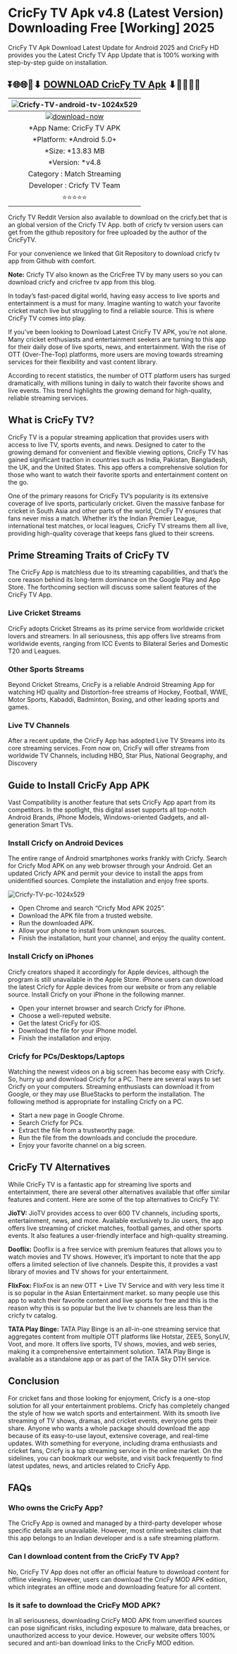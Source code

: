# CricFy TV Apk v4.8 (Latest Version) Downloading Free [Working] 2025

CricFy TV Apk Download Latest Update for Android 2025 and CricFy HD provides you the Latest Cricfy TV App Update that is 100% working with step-by-step guide on installation.

## ⏬🌐🌐📌⬇ [DOWNLOAD CricFy TV Apk](https://cricfyhd.com/) ⬇📌🌐🌐⏬

|![Cricfy-TV-android-tv-1024x529](https://github.com/user-attachments/assets/d4aaae87-5002-4133-b9f7-5d249d0453d1)| 
|:-------------------------------------------------:|
[![download-now](https://github.com/user-attachments/assets/22657e67-9d2d-46af-a41a-5d365d2ddc1f)](https://cricfyhd.com/)  |
| *App Name: CricFy TV APK 
| *Platform: *Android 5.0+ 
| *Size: *13.83 MB                                                  
| *Version: *v4.8    |
| Category : Match Streaming |
| Developer : Cricfy TV Team
| ⭐⭐⭐⭐⭐ |

Cricfy TV Reddit Version also available to download on the cricfy.bet that is an global version of the Cricfy TV App. both of cricfy tv version users can get from the github repository for free uploaded by the author of the CricFyTV.

For your convenience we linked that Git Repository to download cricfy tv app from Github with comfort.

**Note:** Cricfy TV also known as the CricFree TV by many users so you can download cricfy and cricfree tv app from this blog.

In today’s fast-paced digital world, having easy access to live sports and entertainment is a must for many. Imagine wanting to watch your favorite cricket match live but struggling to find a reliable source. This is where CricFy TV comes into play.

If you’ve been looking to Download Latest CricFy TV APK, you’re not alone. Many cricket enthusiasts and entertainment seekers are turning to this app for their daily dose of live sports, news, and entertainment. With the rise of OTT (Over-The-Top) platforms, more users are moving towards streaming services for their flexibility and vast content library.

According to recent statistics, the number of OTT platform users has surged dramatically, with millions tuning in daily to watch their favorite shows and live events. This trend highlights the growing demand for high-quality, reliable streaming services.

## What is CricFy TV?

CricFy TV is a popular streaming application that provides users with access to live TV, sports events, and news. Designed to cater to the growing demand for convenient and flexible viewing options, CricFy TV has gained significant traction in countries such as India, Pakistan, Bangladesh, the UK, and the United States. This app offers a comprehensive solution for those who want to watch their favorite sports and entertainment content on the go.

One of the primary reasons for CricFy TV’s popularity is its extensive coverage of live sports, particularly cricket. Given the massive fanbase for cricket in South Asia and other parts of the world, CricFy TV ensures that fans never miss a match. Whether it’s the Indian Premier League, international test matches, or local leagues, CricFy TV streams them all live, providing high-quality coverage that keeps fans glued to their screens.

## Prime Streaming Traits of CricFy TV

The CricFy App is matchless due to its streaming capabilities, and that’s the core reason behind its long-term dominance on the Google Play and App Store. The forthcoming section will discuss some salient features of the CricFy TV App.

### Live Cricket Streams

CricFy adopts Cricket Streams as its prime service from worldwide cricket lovers and streamers. In all seriousness, this app offers live streams from worldwide events, ranging from ICC Events to Bilateral Series and Domestic T20 and Leagues.

### Other Sports Streams

Beyond Cricket Streams, CricFy is a reliable Android Streaming App for watching HD quality and Distortion-free streams of Hockey, Football, WWE, Motor Sports, Kabaddi, Badminton, Boxing, and other leading sports and games.

### Live TV Channels

After a recent update, the CricFy App has adopted Live TV Streams into its core streaming services. From now on, CricFy will offer streams from worldwide TV Channels, including HBO, Star Plus, National Geography, and Discovery

## Guide to Install CricFy App APK

Vast Compatibility is another feature that sets CricFy App apart from its competitors. In the spotlight, this digital asset supports all top-notch Android Brands, iPhone Models, Windows-oriented Gadgets, and all-generation Smart TVs.

### Install Cricfy on Android Devices

The entire range of Android smartphones works frankly with Cricfy. Search for Cricfy Mod APK on any web browser through your Android. Get an updated Cricfy APK and permit your device to install the apps from unidentified sources. Complete the installation and enjoy free sports.

![Cricfy-TV-pc-1024x529](https://github.com/user-attachments/assets/970fbf30-e57e-4068-b594-7ed94394d649)

<ul>
<li>Open Chrome and search &ldquo;Cricfy Mod APK 2025&rdquo;.</li>
<li>Download the APK file from a trusted website.</li>
<li>Run the downloaded APK.</li>
<li>Allow your phone to install from unknown sources.</li>
<li>Finish the installation, hunt your channel, and enjoy the quality content.&nbsp;</li>
</ul>

### Install Cricfy on iPhones

Cricfy creators shaped it accordingly for Apple devices, although the program is still unavailable in the Apple Store. iPhone users can download the latest Cricfy for Apple devices from our website or from any reliable source. Install Cricfy on your iPhone in the following manner.

<ul>
<li>Open your internet browser and search Cricfy for iPhone.</li>
<li>Choose a well-reputed website.</li>
<li>Get the latest CricFy for iOS.</li>
<li>Download the file for your iPhone model.</li>
<li>Finish the installation and enjoy.</li>
</ul>

### Cricfy for PCs/Desktops/Laptops

Watching the newest videos on a big screen has become easy with Cricfy. So, hurry up and download Cricfy for a PC. There are several ways to set Cricfy on your computers. Streaming enthusiasts can download it from Google, or they may use BlueStacks to perform the installation. The following method is appropriate for installing Cricfy on a PC.

<ul>
<li>Start a new page in Google Chrome.</li>
<li>Search Cricfy for PCs.</li>
<li>Extract the file from a trustworthy page.</li>
<li>Run the file from the downloads and conclude the procedure.</li>
<li>Enjoy your favorite channel on a big screen.</li>
</ul>

## CricFy TV Alternatives

While CricFy TV is a fantastic app for streaming live sports and entertainment, there are several other alternatives available that offer similar features and content. Here are some of the top alternatives to CricFy TV:

**JioTV:** JioTV provides access to over 600 TV channels, including sports, entertainment, news, and more. Available exclusively to Jio users, the app offers live streaming of cricket matches, football games, and other sports events. It also features a user-friendly interface and high-quality streaming.

**Dooflix:** Dooflix is a free service with premium features that allows you to watch movies and TV shows. However, it’s important to note that the app offers a limited selection of live channels. Despite this, it provides a vast library of movies and TV shows for your entertainment.

**FlixFox:** FlixFox is an new OTT + Live TV Service and with very less time it is so popular in the Asian Entertainment market. so many people use this app to watch their favorite content and live sports for free and this is the reason why this is so popular but the live tv channels are less than the cricfy tv catalog.

**TATA Play Binge:** TATA Play Binge is an all-in-one streaming service that aggregates content from multiple OTT platforms like Hotstar, ZEE5, SonyLIV, Voot, and more. It offers live sports, TV shows, movies, and web series, making it a comprehensive entertainment solution. TATA Play Binge is available as a standalone app or as part of the TATA Sky DTH service.

## Conclusion

For cricket fans and those looking for enjoyment, Cricfy is a one-stop solution for all your entertainment problems. Cricfy has completely changed the style of how we watch sports and entertainment. With its smooth live streaming of TV shows, dramas, and cricket events, everyone gets their share. Anyone who wants a whole package should download the app because of its easy-to-use layout, extensive coverage, and real-time updates. With something for everyone, including drama enthusiasts and cricket fans, Cricfy is a top streaming service in the online market. On the sidelines, you can bookmark our website, and visit back frequently to find latest updates, news, and articles related to CricFy App.

## FAQs

### Who owns the CricFy App?

The CricFy App is owned and managed by a third-party developer whose specific details are unavailable. However, most online websites claim that this app belongs to an Indian developer and is a safe streaming platform.

### Can I download content from the CricFy TV App?

No, CricFy TV App does not offer an official feature to download content for offline viewing. However, users can download the CricFy MOD APK edition, which integrates an offline mode and downloading feature for all content.

### Is it safe to download the CricFy MOD APK?

In all seriousness, downloading CricFy MOD APK from unverified sources can pose significant risks, including exposure to malware, data breaches, or unauthorized access to your device. However, our website offers 100% secured and anti-ban download links to the CricFy MOD edition.

